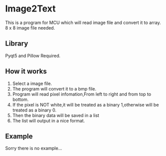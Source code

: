 # Image2Text

This is a program for MCU which will read image file and convert it to array.  
8 x 8 image file needed.  

## Library
Pyqt5 and Pillow Required.  
## How it works
1) Select a image file.
2) The program will convert it to a bmp file.
3) Program will read pixel infomation,From left to right and from top to bottom.
4) If the pixel is NOT white,it will be treated as a binary 1,otherwise will be treated as a binary 0.  
5) Then the binary data will be saved in a list
6) The list will output in a nice format.
## Example
Sorry there is no example...  
